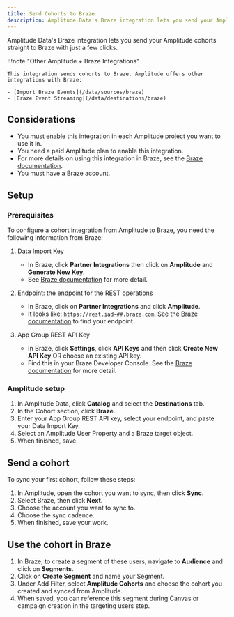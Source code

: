 ```yaml
---
title: Send Cohorts to Braze
description: Amplitude Data's Braze integration lets you send your Amplitude cohorts straight to Braze with just a few clicks.
---
```


Amplitude Data's Braze integration lets you send your Amplitude cohorts straight to Braze with just a few clicks.

!!!note "Other Amplitude + Braze Integrations"

    This integration sends cohorts to Braze. Amplitude offers other integrations with Braze: 

    - [Import Braze Events](/data/sources/braze)
    - [Braze Event Streaming](/data/destinations/braze)

## Considerations

- You must enable this integration in each Amplitude project you want to use it in.
- You need a paid Amplitude plan to enable this integration.
- For more details on using this integration in Braze, see the [Braze documentation](https://www.braze.com/docs/partners/data_and_infrastructure_agility/analytics/amplitude/amplitude_audiences/).
- You must have a Braze account. 

## Setup

### Prerequisites

To configure a cohort integration from Amplitude to Braze, you need the following information from Braze:

1. Data Import Key
 
    - In Braze, click **Partner Integrations** then click on **Amplitude** and **Generate New Key**. 
    - See [Braze documentation](https://www.braze.com/docs/partners/data_and_infrastructure_agility/analytics/amplitude/amplitude_audiences/#step-1-get-the-braze-data-import-key) for more detail.

2. Endpoint: the endpoint for the REST operations 

     - In Braze, click on **Partner Integrations** and click **Amplitude**.
     - It looks like: `https://rest.iad-##.braze.com`. See the [Braze documentation](https://www.braze.com/docs/api/basics/#endpoints) to find your endpoint.

3. App Group REST API Key
   
     - In Braze, click **Settings**, click **API Keys** and then click **Create New API Key** OR choose an existing API key.
     - Find this in your Braze Developer Console. See the [Braze documentation](https://www.braze.com/docs/api/basics/#rest-api-key) for more detail.

### Amplitude setup 

1. In Amplitude Data, click **Catalog** and select the **Destinations** tab.
2. In the Cohort section, click **Braze**.
3. Enter your App Group REST API key, select your endpoint, and paste your Data Import Key.
4. Select an Amplitude User Property and a Braze target object. 
5. When finished, save.

## Send a cohort

To sync your first cohort, follow these steps:

1. In Amplitude, open the cohort you want to sync, then click **Sync**.
2. Select Braze, then click **Next**.
3. Choose the account you want to sync to.
4. Choose the sync cadence.
5. When finished, save your work.

## Use the cohort in Braze

1. In Braze, to create a segment of these users, navigate to **Audience** and click on **Segments**.
2. Click on **Create Segment** and name your Segment.
3. Under Add Filter, select **Amplitude Cohorts** and choose the cohort you created and synced from Amplitude.
4. When saved, you can reference this segment during Canvas or campaign creation in the targeting users step.

